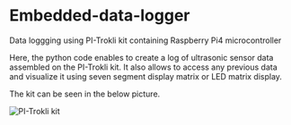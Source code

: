 # Embedded-data-logger
Data loggging using PI-Trokli kit containing Raspberry Pi4 microcontroller

Here, the python code enables to create a log of ultrasonic sensor data assembled on the PI-Trokli kit. It also allows to access any previous data and visualize it using seven segment display matrix or LED matrix display.

The kit can be seen in the below picture.

![PI-Trokli kit](https://user-images.githubusercontent.com/96352807/146701572-e19a0ae1-bc75-410d-8378-6e60ee26b33a.jpg)
